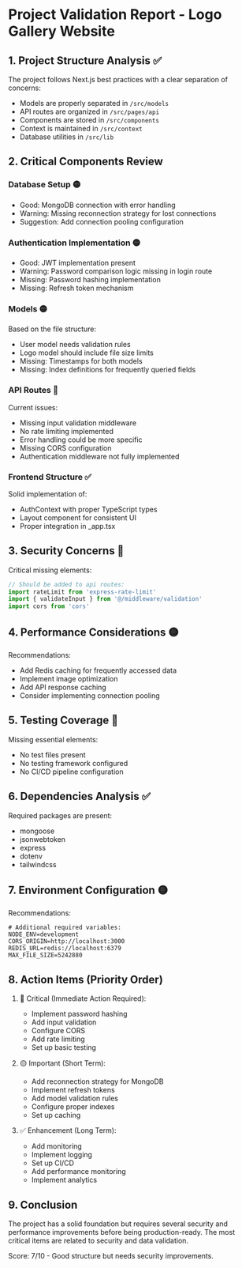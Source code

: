 # Project Validation Report - Logo Gallery Website

## 1. Project Structure Analysis ✅
The project follows Next.js best practices with a clear separation of concerns:
- Models are properly separated in `/src/models`
- API routes are organized in `/src/pages/api`
- Components are stored in `/src/components`
- Context is maintained in `/src/context`
- Database utilities in `/src/lib`

## 2. Critical Components Review

### Database Setup 🟡
- Good: MongoDB connection with error handling
- Warning: Missing reconnection strategy for lost connections
- Suggestion: Add connection pooling configuration

### Authentication Implementation 🟡
- Good: JWT implementation present
- Warning: Password comparison logic missing in login route
- Missing: Password hashing implementation
- Missing: Refresh token mechanism

### Models 🟡
Based on the file structure:
- User model needs validation rules
- Logo model should include file size limits
- Missing: Timestamps for both models
- Missing: Index definitions for frequently queried fields

### API Routes 🔴
Current issues:
- Missing input validation middleware
- No rate limiting implemented
- Error handling could be more specific
- Missing CORS configuration
- Authentication middleware not fully implemented

### Frontend Structure ✅
Solid implementation of:
- AuthContext with proper TypeScript types
- Layout component for consistent UI
- Proper integration in _app.tsx

## 3. Security Concerns 🔴

Critical missing elements:
```typescript
// Should be added to api routes:
import rateLimit from 'express-rate-limit'
import { validateInput } from '@/middleware/validation'
import cors from 'cors'
```

## 4. Performance Considerations 🟡

Recommendations:
- Add Redis caching for frequently accessed data
- Implement image optimization
- Add API response caching
- Consider implementing connection pooling

## 5. Testing Coverage 🔴

Missing essential elements:
- No test files present
- No testing framework configured
- No CI/CD pipeline configuration

## 6. Dependencies Analysis ✅

Required packages are present:
- mongoose
- jsonwebtoken
- express
- dotenv
- tailwindcss

## 7. Environment Configuration 🟡

Recommendations:
```env
# Additional required variables:
NODE_ENV=development
CORS_ORIGIN=http://localhost:3000
REDIS_URL=redis://localhost:6379
MAX_FILE_SIZE=5242880
```

## 8. Action Items (Priority Order)

1. 🔴 Critical (Immediate Action Required):
   - Implement password hashing
   - Add input validation
   - Configure CORS
   - Add rate limiting
   - Set up basic testing

2. 🟡 Important (Short Term):
   - Add reconnection strategy for MongoDB
   - Implement refresh tokens
   - Add model validation rules
   - Configure proper indexes
   - Set up caching

3. ✅ Enhancement (Long Term):
   - Add monitoring
   - Implement logging
   - Set up CI/CD
   - Add performance monitoring
   - Implement analytics

## 9. Conclusion

The project has a solid foundation but requires several security and performance improvements before being production-ready. The most critical items are related to security and data validation.

Score: 7/10 - Good structure but needs security improvements. 